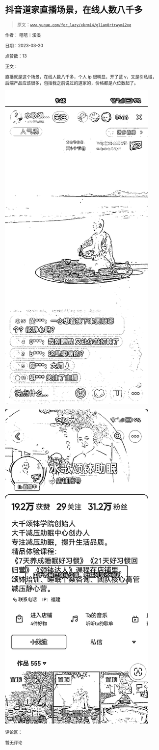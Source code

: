 # 抖音道家直播场景，在线人数八千多

> 原文：[`www.yuque.com/for_lazy/xkrm14/gl1an0rtrwym12xq`](https://www.yuque.com/for_lazy/xkrm14/gl1an0rtrwym12xq)

作者： 嘻嘻｜溪溪

日期：2023-03-20

点赞数：13

正文：

直播就是这个场景，在线人数八千多，个人 ip 很明显，开了蓝 v，又是引私域，后端产品应该很多，包括我之前说过的道家的，价格都是六位数起了。

![](img/69a0f075fcbb3d881ef17bd378a53cb6.png)  

![](img/60dcdec8156f7333304669a0d196ac00.png)  

评论区：

暂无评论

